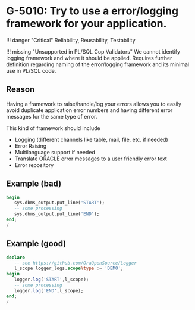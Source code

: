 # G-5010: Try to use a error/logging framework for your application.

!!! danger "Critical"
    Reliability, Reusability, Testability

!!! missing "Unsupported in PL/SQL Cop Validators"
    We cannot identify logging framework and where it should be applied. Requires further definition regarding naming of the error/logging framework and its minimal use in PL/SQL code.

## Reason

Having a framework to raise/handle/log your errors allows you to easily avoid duplicate application error numbers and having different error messages for the same type of error.

This kind of framework should include

* Logging (different channels like table, mail, file, etc. if needed)
* Error Raising
* Multilanguage support if needed
* Translate ORACLE error messages to a user friendly error text
* Error repository

## Example (bad)

``` sql
begin
   sys.dbms_output.put_line('START');
   -- some processing
   sys.dbms_output.put_line('END');
end;
/
```

## Example (good)

``` sql
declare 
   -- see https://github.com/OraOpenSource/Logger
   l_scope logger_logs.scope%type := 'DEMO';
begin
   logger.log('START',l_scope);
   -- some processing
   logger.log('END',l_scope);
end;
/
```